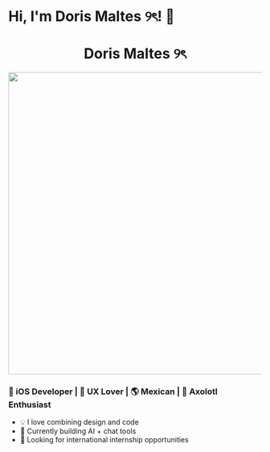 # Hi, I'm Doris Maltes ୨ৎ! 👋

<h1 align="center"> Doris Maltes ୨ৎ</h1>

<p align="center">
  <img src="./este.gif" width="600"/>
</p>

<h3>📱 iOS Developer | 🎨 UX Lover | 🌎 Mexican | 🦎 Axolotl Enthusiast</h3>

- 💡 I love combining design and code
- 🔧 Currently building AI + chat tools
- 🚀 Looking for international internship opportunities
